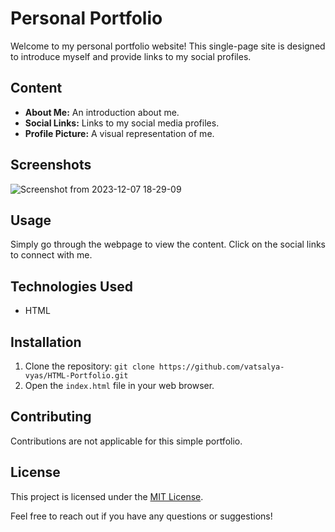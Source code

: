 # Personal Portfolio

Welcome to my personal portfolio website! This single-page site is designed to introduce myself and provide links to my social profiles.

## Content
- **About Me:** An introduction about me.
- **Social Links:** Links to my social media profiles.
- **Profile Picture:** A visual representation of me.

## Screenshots
![Screenshot from 2023-12-07 18-29-09](https://github.com/vatsalya-vyas/HTML-Portfolio/assets/140804211/4fbb81b8-8bc3-430b-a282-884b6f9dcb01)

## Usage
Simply go through the webpage to view the content. Click on the social links to connect with me.

## Technologies Used
- HTML

## Installation
1. Clone the repository: `git clone https://github.com/vatsalya-vyas/HTML-Portfolio.git`
2. Open the `index.html` file in your web browser.

## Contributing
Contributions are not applicable for this simple portfolio.

## License
This project is licensed under the [MIT License](https://www.mit.edu/~amini/LICENSE.md).

Feel free to reach out if you have any questions or suggestions!
